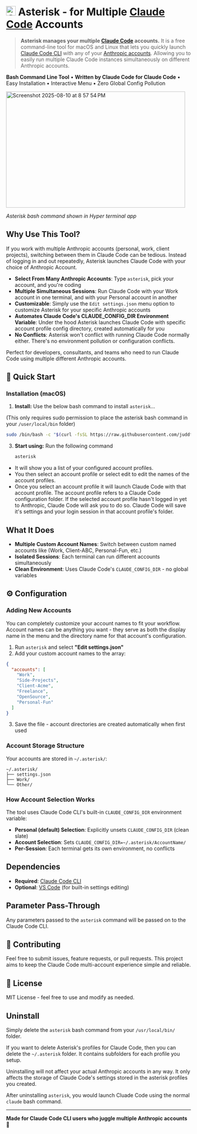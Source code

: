 # <img src="https://claude.ai/favicon.ico" alt="Claude" width="26" height="26"> Asterisk - for Multiple [Claude Code](https://github.com/anthropics/claude-code) Accounts

> **Asterisk manages your multiple [Claude Code](https://www.anthropic.com/claude-code) accounts.** It is a free command-line tool for macOS and Linux that lets you quickly launch [Claude Code CLI](https://github.com/anthropics/claude-code) with any of your [Anthropic accounts](http://claude.ai/login). Allowing you to easily run multiple Claude Code instances simultaneously on different Anthropic accounts.


**Bash Command Line Tool** • **Written by Claude Code for Claude Code** • Easy Installation • Interactive Menu • Zero Global Config Pollution

<img width="488" height="317" alt="Screenshot 2025-08-10 at 8 57 54 PM" src="https://github.com/user-attachments/assets/b7dbb0c4-64f7-4528-81ea-a6723e981ad8" />

*Asterisk bash command shown in Hyper terminal app*

## Why Use This Tool?

If you work with multiple Anthropic accounts (personal, work, client projects), switching between them in Claude Code can be tedious. Instead of logging in and out repeatedly, Asterisk launches Claude Code with your choice of Anthropic Account.

- **Select From Many Anthropic Accounts**: Type `asterisk`, pick your account, and you're coding
- **Multiple Simultaneous Sessions**: Run Claude Code with your Work account in one terminal, and with your Personal account in another
- **Customizable**: Simply use the `Edit settings.json` menu option to customize Asterisk for your specific Anthropic accounts
- **Automates Claude Code's CLAUDE_CONFIG_DIR Environment Variable**: Under the hood Asterisk launches Claude Code with specific account profile config directory, created automatically for you
- **No Conflicts**: Asterisk won't conflict with running Claude Code normally either.  There's no environment pollution or configuration conflicts.

Perfect for developers, consultants, and teams who need to run Claude Code using multiple different Anthropic accounts.

## 🚀 Quick Start

### Installation (macOS)

1. **Install:**
  Use the below bash command to install `asterisk`...

  (This only requires sudo permission to place the asterisk bash command in your `/user/local/bin` folder)
   ```bash
   sudo /bin/bash -c "$(curl -fsSL https://raw.githubusercontent.com/juddflamm/asterisk/main/install.sh)"
   ```

3. **Start using:**
  Run the following command
   ```bash
   asterisk
   ```
  - It will show you a list of your configured account profiles. 
  - You then select an account profile or select edit to edit the names of the account profiles.  
  - Once you select an account profile it will launch Claude Code with that account profile. The account profile refers to a Claude Code configuration folder. If the selected account profile hasn't logged in yet to Anthropic, Claude Code will ask you to do so.  Claude Code will save it's settings and your login session in that account profile's folder.


## What It Does

- **Multiple Custom Account Names**: Switch between custom named accounts like (Work, Client-ABC, Personal-Fun, etc.)
- **Isolated Sessions**: Each terminal can run different accounts simultaneously
- **Clean Environment**: Uses Claude Code's `CLAUDE_CONFIG_DIR` - no global variables

## ⚙️ Configuration

### Adding New Accounts

You can completely customize your account names to fit your workflow. Account names can be anything you want - they serve as both the display name in the menu and the directory name for that account's configuration.

1. Run `asterisk` and select **"Edit settings.json"**
2. Add your custom account names to the array:

```json
{
  "accounts": [
    "Work",
    "Side-Projects", 
    "Client-Acme",
    "Freelance",
    "OpenSource",
    "Personal-Fun"
  ]
}
```

3. Save the file - account directories are created automatically when first used


### Account Storage Structure

Your accounts are stored in `~/.asterisk/`:

```
~/.asterisk/
├── settings.json
├── Work/
└── Other/
```

### How Account Selection Works

The tool uses Claude Code CLI's built-in `CLAUDE_CONFIG_DIR` environment variable:

- **Personal (default) Selection**: Explicitly unsets `CLAUDE_CONFIG_DIR` (clean slate)
- **Account Selection**: Sets `CLAUDE_CONFIG_DIR=~/.asterisk/AccountName/`
- **Per-Session**: Each terminal gets its own environment, no conflicts

## Dependencies

- **Required**: [Claude Code CLI](https://github.com/anthropics/claude-code)
- **Optional**: [VS Code](https://code.visualstudio.com/) (for built-in settings editing)

## Parameter Pass-Through

Any parameters passed to the `asterisk` command will be passed on to the Claude Code CLI.

## 🤝 Contributing

Feel free to submit issues, feature requests, or pull requests. This project aims to keep the Claude Code multi-account experience simple and reliable.

## 📄 License

MIT License - feel free to use and modify as needed.

## Uninstall

Simply delete the `asterisk` bash command from your `/usr/local/bin/` folder.

If you want to delete Asterisk's profiles for Claude Code, then you can delete the `~/.asterisk` folder.  It contains subfolders for each profile you setup.  

Uninstalling will not affect your actual Anthropic accounts in any way.  It only affects the storage of Claude Code's settings stored in the asterisk profiles you created.

After uninstalling `asterisk`, you would launch Cluade Code using the normal `claude` bash command.

---

**Made for Claude Code CLI users who juggle multiple Anthropic accounts** 🎯
